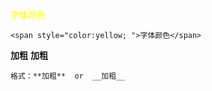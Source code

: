 <span style="color:yellow; ">字体颜色</span>  
```
<span style="color:yellow; ">字体颜色</span>  
```

**加粗**
__加粗__
```
格式：**加粗**  or  __加粗__
```

